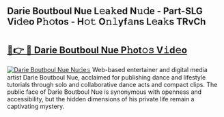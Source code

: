 ## Darie Boutboul Nue L𝚎a𝚔ed N𝚞𝚍e - Part-SLG Vi𝚍𝚎o P𝚑𝚘tos - H𝚘𝚝 O𝚗𝚕yf𝚊ns L𝚎a𝚔s TRvCh

# <h2><a href="http://kf42zx5.oniu.top/?m=Darie+Boutboul+Nue">🔗👉 🔴 Darie Boutboul Nue P𝚑ot𝚘𝚜 V𝚒d𝚎o</a></h2>

[![Darie Boutboul Nue Nu𝚍e𝚜](https://i.imgur.com/0qMVB7G.gif)](http://kf42zx5.oniu.top/?m=Darie+Boutboul+Nue)
Web-based entertainer and digital media artist Darie Boutboul Nue, acclaimed for publishing dance and lifestyle tutorials through solo and collaborative dance acts and compact clips. The public face of Darie Boutboul Nue is synonymous with openness and accessibility, but the hidden dimensions of his private life remain a captivating mystery.  
